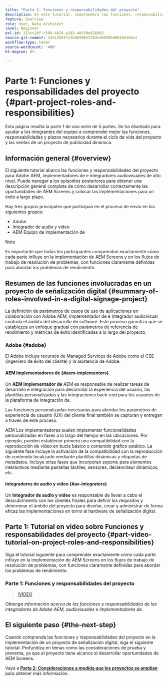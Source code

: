 ```yaml
---
title: "Parte 1: Funciones y responsabilidades del proyecto"
description: En este tutorial, comprenderá las funciones, responsabilidades y líneas de tiempo necesarias durante los ciclos de vida útil de ventas y proyectos de un proyecto de publicidad dinámica.
feature: Overview
role: User, Data Architect
level: Beginner
exl-id: 313cc26f-c509-4b28-a185-4e530e826b83
source-git-commit: 2a51258ffe7b969962378dcd0558bd001b616ba1
workflow-type: tm+mt
source-wordcount: '480'
ht-degree: 0%

---
```


# Parte 1: Funciones y responsabilidades del proyecto {#part-project-roles-and-responsibilities}

Esta página resalta la parte 1 de una serie de 5 partes. Se ha diseñado para ayudar a los integrantes del equipo a comprender mejor las funciones, responsabilidades y plazos necesarios durante el ciclo de vida del proyecto y las ventas de un proyecto de publicidad dinámica.

## Información general {#overview}

El siguiente tutorial abarca las funciones y responsabilidades del proyecto para Adobe AEM, implementadores de e integradores audiovisuales de alto nivel. Puede navegar a los episodios posteriores para obtener una descripción general completa de cómo desarrollar correctamente las oportunidades de AEM Screens y colocar las implementaciones para un éxito a largo plazo.

Hay tres grupos principales que participan en el proceso de envío en los siguientes grupos:

* Adobe
* Integrador de audio y vídeo
* AEM Equipo de implementación de

>[!NOTE]
>
>Es importante que todos los participantes comprendan exactamente cómo cada parte influye en la implementación de AEM Screens y en los flujos de trabajo de resolución de problemas, con funciones claramente definidas para abordar los problemas de rendimiento.

## Resumen de las funciones involucradas en un proyecto de señalización digital {#summary-of-roles-involved-in-a-digital-signage-project}

La definición de parámetros de casos de uso de aplicaciones en colaboración con Adobe AEM, Implementador de e Integrador audiovisual controla el ámbito del desarrollo de software. Este proceso garantiza que se establezca un enfoque gradual con parámetros de referencia de rendimiento y métricas de éxito identificadas a lo largo del proyecto.

### Adobe {#adobe}

El Adobe incluye recursos de Managed Services de Adobe como el CSE (ingeniero de éxito del cliente) y la asistencia de Adobe.

#### AEM Implementadores de {#aem-implementors}

Un **AEM Implementador de** AEM es responsable de realizar tareas de desarrollo e integración para desarrollar la experiencia del usuario, las plantillas personalizadas y las integraciones back-end para los usuarios de la plataforma de integración de.

Las funciones personalizadas necesarias para abordar los parámetros de experiencia de usuario (UX) del cliente final también se capturan y entregan a través de este proceso.

AEM Los implementadores suelen implementar funcionalidades personalizadas en fases a lo largo del tiempo en las ubicaciones. Por ejemplo, pueden establecer primero una compatibilidad con la reproducción de vídeo en bucle básico o contenido gráfico estático. La siguiente fase incluye la activación de la compatibilidad con la reproducción de contenido localizado mediante plantillas dinámicas y etiquetas de metadatos. Incluye otras fases que incorporan soporte para elementos interactivos mediante pantallas táctiles, sensores, déclencheur dinámicos, etc.

#### Integradores de audio y vídeo {#av-integrators}

Un **Integrador de audio y vídeo** es responsable de llevar a cabo el descubrimiento con los clientes finales para definir los requisitos y determinar el ámbito del proyecto para diseñar, crear y administrar de forma eficaz las implementaciones en torno al hardware de señalización digital.

## Parte 1: Tutorial en vídeo sobre Funciones y responsabilidades del proyecto {#part-video-tutorial-on-project-roles-and-responsibilities}

Siga el tutorial siguiente para comprender exactamente cómo cada parte influye en la implementación de AEM Screens en los flujos de trabajo de resolución de problemas, con funciones claramente definidas para abordar los problemas de rendimiento.

### Parte 1: Funciones y responsabilidades del proyecto

>[!VIDEO](https://video.tv.adobe.com/v/28375)

*Obtenga información acerca de las funciones y responsabilidades de los integradores de Adobe AEM, audiovisuales e implementadores de.*

## El siguiente paso {#the-next-step}

Cuando comprenda las funciones y responsabilidades del proyecto en la implementación de un proyecto de señalización digital, siga el siguiente tutorial. Profundiza en temas como las consideraciones de prueba y preventa, ya que el proyecto tiene alcance al desarrollar oportunidades de AEM Screens.

Vaya a **[Parte 2: Consideraciones a medida que los proyectos se amplían](project-considerations.md)** para obtener más información.
